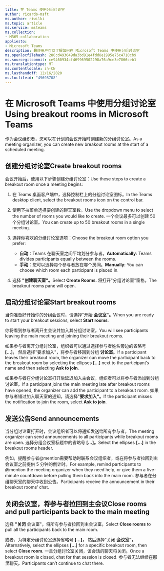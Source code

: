 ```yaml
---
title: 在 Teams 使用分组讨论室
author: ricardo-msft
ms.author: riwilki
ms.topic: article
ms.service: msteams
ms.collection:
- M365-collaboration
appliesto:
- Microsoft Teams
description: 最终用户可以了解如何在 Microsoft Teams 中使用分组讨论室
ms.openlocfilehash: 280cd493049da3bd91e4fdd8e1995e75c4710cb9
ms.sourcegitcommit: ce9460934cf469969502298a76a9ce3e7866ceb1
ms.translationtype: MT
ms.contentlocale: zh-CN
ms.lasthandoff: 12/16/2020
ms.locfileid: "49698708"
---
```

# <a name="using-breakout-rooms-in-microsoft-teams"></a><span data-ttu-id="10329-103">在 Microsoft Teams 中使用分组讨论室</span><span class="sxs-lookup"><span data-stu-id="10329-103">Using breakout rooms in Microsoft Teams</span></span>

<span data-ttu-id="10329-104">作为会议组织者，您可以在计划的会议开始时创建新的分组讨论室。</span><span class="sxs-lookup"><span data-stu-id="10329-104">As a meeting organizer, you can create new breakout rooms at the start of a scheduled meeting.</span></span>

## <a name="create-breakout-rooms"></a><span data-ttu-id="10329-105">创建分组讨论室</span><span class="sxs-lookup"><span data-stu-id="10329-105">Create breakout rooms</span></span>

<span data-ttu-id="10329-106">会议开始后，使用以下步骤创建分组讨论室：</span><span class="sxs-lookup"><span data-stu-id="10329-106">Use these steps to create a breakout room once a meeting begins:</span></span>

1. <span data-ttu-id="10329-107">在 Teams 桌面客户端中，选择控制栏上的分组讨论室图标。</span><span class="sxs-lookup"><span data-stu-id="10329-107">In the Teams desktop client, select the breakout rooms icon on the control bar.</span></span>

2. <span data-ttu-id="10329-108">使用下拉菜单选择要创建的聊天室数。</span><span class="sxs-lookup"><span data-stu-id="10329-108">Use the dropdown menu to select the number of rooms you would like to create.</span></span> <span data-ttu-id="10329-109">一个会议最多可以创建 50 个分组讨论室。</span><span class="sxs-lookup"><span data-stu-id="10329-109">You can create up to 50 breakout rooms in a single meeting.</span></span>

3. <span data-ttu-id="10329-110">选择你喜欢的分组讨论室选项：</span><span class="sxs-lookup"><span data-stu-id="10329-110">Choose the breakout room option you prefer:</span></span>

    - <span data-ttu-id="10329-111">**自动**：Teams 在聊天室之间平均划分参与者。</span><span class="sxs-lookup"><span data-stu-id="10329-111">**Automatically**: Teams divides participants equally between the rooms.</span></span>
    - <span data-ttu-id="10329-112">**手动**：您可以选择每个参与者放在哪个房间。</span><span class="sxs-lookup"><span data-stu-id="10329-112">**Manually**: You can choose which room each participant is placed in.</span></span>

4. <span data-ttu-id="10329-113">选择 **"创建聊天室"。**</span><span class="sxs-lookup"><span data-stu-id="10329-113">Select **Create Rooms**.</span></span> <span data-ttu-id="10329-114">将打开"分组讨论室"窗格。</span><span class="sxs-lookup"><span data-stu-id="10329-114">The breakout rooms pane will open.</span></span>

## <a name="start-breakout-rooms"></a><span data-ttu-id="10329-115">启动分组讨论室</span><span class="sxs-lookup"><span data-stu-id="10329-115">Start breakout rooms</span></span>

<span data-ttu-id="10329-116">当你准备好开始你的分组会议时，请选择"开始 **会议室"。**</span><span class="sxs-lookup"><span data-stu-id="10329-116">When you are ready to start your breakout sessions, select **Start rooms**.</span></span>

<span data-ttu-id="10329-117">你将看到参与者离开主会议并加入其分组讨论室。</span><span class="sxs-lookup"><span data-stu-id="10329-117">You will see participants leaving the main meeting and joining their breakout rooms.</span></span>

<span data-ttu-id="10329-118">如果参与者离开分组讨论室，组织者可以通过选择参与者姓名旁边的省略号 **[...]，** 然后选择"要求加入"，将参与者移回到分组 **讨论室**。</span><span class="sxs-lookup"><span data-stu-id="10329-118">If a participant leaves their breakout room, the organizer can move the participant back to the breakout room by selecting the ellipses **[…]** next to the participant’s name and then selecting **Ask to join**.</span></span>

<span data-ttu-id="10329-119">如果参与者在分组讨论室打开后延迟加入主会议，组织者可以将参与者添加到分组讨论室。</span><span class="sxs-lookup"><span data-stu-id="10329-119">If a participant joins the main meeting late after breakout rooms have opened, the organizer can add the participant to a breakout room.</span></span> <span data-ttu-id="10329-120">如果参与者错过加入聊天室的通知，请选择"**要求加入"。**</span><span class="sxs-lookup"><span data-stu-id="10329-120">If the participant misses the notification to join the room, select **Ask to join**.</span></span>

## <a name="send-announcements"></a><span data-ttu-id="10329-121">发送公告</span><span class="sxs-lookup"><span data-stu-id="10329-121">Send announcements</span></span>

<span data-ttu-id="10329-122">当分组讨论室打开时，会议组织者可以将通知发送给所有参与者。</span><span class="sxs-lookup"><span data-stu-id="10329-122">The meeting organizer can send announcements to all participants while breakout rooms are open.</span></span> <span data-ttu-id="10329-123">选择分组会议室标题中的省略号 **[...]。**</span><span class="sxs-lookup"><span data-stu-id="10329-123">Select the ellipses **[…]** in the breakout rooms header.</span></span>

<span data-ttu-id="10329-124">例如，提醒参与者@mention需要帮助时联系会议组织者，或在将参与者拉回到主会议室之前提供 5 分钟的倒计时。</span><span class="sxs-lookup"><span data-stu-id="10329-124">For example, remind participants to @mention the meeting organizer when they need help, or give them a five-minute countdown before pulling them back into the main room.</span></span>
<span data-ttu-id="10329-125">参与者在分组聊天室的聊天中收到公告。</span><span class="sxs-lookup"><span data-stu-id="10329-125">Participants receive the announcement in their breakout rooms’ chat.</span></span>

## <a name="close-rooms-and-pull-participants-back-to-the-main-meeting"></a><span data-ttu-id="10329-126">关闭会议室，将参与者拉回到主会议</span><span class="sxs-lookup"><span data-stu-id="10329-126">Close rooms and pull participants back to the main meeting</span></span>

<span data-ttu-id="10329-127">选择 **"关闭** 会议室"，将所有参与者拉回到主会议室。</span><span class="sxs-lookup"><span data-stu-id="10329-127">Select **Close rooms** to pull all the participants back to the main room.</span></span>

<span data-ttu-id="10329-128">或者，为特定分组讨论室选择省略号 **[...]，** 然后选择"关闭 **会议室"。**</span><span class="sxs-lookup"><span data-stu-id="10329-128">Alternatively, select the ellipses **[…]** for a specific breakout room, then select **Close room**.</span></span>
<span data-ttu-id="10329-129">一旦分组讨论室关闭，该会话的聊天将关闭。</span><span class="sxs-lookup"><span data-stu-id="10329-129">Once a breakout room is closed, chat for that session is closed.</span></span> <span data-ttu-id="10329-130">参与者无法继续在那里聊天。</span><span class="sxs-lookup"><span data-stu-id="10329-130">Participants can’t continue to chat there.</span></span>
